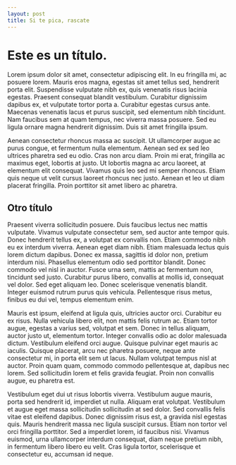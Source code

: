 ```yaml
---
layout: post
title: Si te pica, rascate
---
```


# Este es un título.

Lorem ipsum dolor sit amet, consectetur adipiscing elit. In eu fringilla mi, ac posuere lorem. Mauris eros magna, egestas sit amet tellus sed, hendrerit porta elit. Suspendisse vulputate nibh ex, quis venenatis risus lacinia egestas. Praesent consequat blandit vestibulum. Curabitur dignissim dapibus ex, et vulputate tortor porta a. Curabitur egestas cursus ante. Maecenas venenatis lacus et purus suscipit, sed elementum nibh tincidunt. Nam faucibus sem at quam tempus, nec viverra massa posuere. Sed eu ligula ornare magna hendrerit dignissim. Duis sit amet fringilla ipsum.

Aenean consectetur rhoncus massa ac suscipit. Ut ullamcorper augue ac purus congue, et fermentum nulla elementum. Aenean sed ex sed leo ultrices pharetra sed eu odio. Cras non arcu diam. Proin mi erat, fringilla ac maximus eget, lobortis at justo. Ut lobortis magna ac arcu laoreet, at elementum elit consequat. Vivamus quis leo sed mi semper rhoncus. Etiam quis neque ut velit cursus laoreet rhoncus nec justo. Aenean et leo ut diam placerat fringilla. Proin porttitor sit amet libero ac pharetra.

## Otro título
Praesent viverra sollicitudin posuere. Duis faucibus lectus nec mattis vulputate. Vivamus vulputate consectetur sem, sed auctor ante tempor quis. Donec hendrerit tellus ex, a volutpat ex convallis non. Etiam commodo nibh eu ex interdum viverra. Aenean eget diam nibh. Etiam malesuada lectus quis lorem dictum dapibus. Donec ex massa, sagittis id dolor non, pretium interdum nisi. Phasellus elementum odio sed porttitor blandit. Donec commodo vel nisl in auctor. Fusce urna sem, mattis ac fermentum non, tincidunt sed justo. Curabitur purus libero, convallis at mollis id, consequat vel dolor. Sed eget aliquam leo. Donec scelerisque venenatis blandit. Integer euismod rutrum purus quis vehicula. Pellentesque risus metus, finibus eu dui vel, tempus elementum enim.

Mauris est ipsum, eleifend at ligula quis, ultricies auctor orci. Curabitur eu ex risus. Nulla vehicula libero elit, non mattis felis rutrum ac. Etiam tortor augue, egestas a varius sed, volutpat et sem. Donec in tellus aliquam, auctor justo ut, elementum tortor. Integer convallis odio ac dolor malesuada dictum. Vestibulum eleifend orci augue. Quisque pulvinar eget mauris ac iaculis. Quisque placerat, arcu nec pharetra posuere, neque ante consectetur mi, in porta elit sem ut lacus. Nullam volutpat tempus nisl at auctor. Proin quam quam, commodo commodo pellentesque at, dapibus nec lorem. Sed sollicitudin lorem et felis gravida feugiat. Proin non convallis augue, eu pharetra est.

Vestibulum eget dui ut risus lobortis viverra. Vestibulum augue mauris, porta sed hendrerit id, imperdiet ut nulla. Aliquam erat volutpat. Vestibulum et augue eget massa sollicitudin sollicitudin at sed dolor. Sed convallis felis vitae est eleifend dapibus. Donec dignissim risus est, a gravida nisl egestas quis. Mauris hendrerit massa nec ligula suscipit cursus. Etiam non tortor vel orci fringilla porttitor. Sed a imperdiet lorem, id faucibus nisi. Vivamus euismod, urna ullamcorper interdum consequat, diam neque pretium nibh, in fermentum libero libero eu velit. Cras ligula tortor, scelerisque et consectetur eu, accumsan id neque. 
